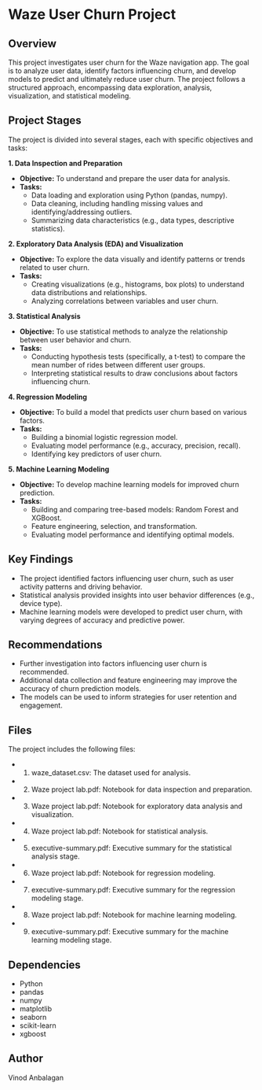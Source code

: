 # Waze User Churn Project

## Overview

This project investigates user churn for the Waze navigation app. The goal is to analyze user data, identify factors influencing churn, and develop models to predict and ultimately reduce user churn. The project follows a structured approach, encompassing data exploration, analysis, visualization, and statistical modeling.

## Project Stages

The project is divided into several stages, each with specific objectives and tasks:

**1. Data Inspection and Preparation**

- **Objective:** To understand and prepare the user data for analysis.
- **Tasks:**
  - Data loading and exploration using Python (pandas, numpy).
  - Data cleaning, including handling missing values and identifying/addressing outliers.
  - Summarizing data characteristics (e.g., data types, descriptive statistics).

**2. Exploratory Data Analysis (EDA) and Visualization**

- **Objective:** To explore the data visually and identify patterns or trends related to user churn.
- **Tasks:**
  - Creating visualizations (e.g., histograms, box plots) to understand data distributions and relationships.
  - Analyzing correlations between variables and user churn.

**3. Statistical Analysis**

- **Objective:** To use statistical methods to analyze the relationship between user behavior and churn.
- **Tasks:**
  - Conducting hypothesis tests (specifically, a t-test) to compare the mean number of rides between different user groups.
  - Interpreting statistical results to draw conclusions about factors influencing churn.

**4. Regression Modeling**

- **Objective:** To build a model that predicts user churn based on various factors.
- **Tasks:**
  - Building a binomial logistic regression model.
  - Evaluating model performance (e.g., accuracy, precision, recall).
  - Identifying key predictors of user churn.

**5. Machine Learning Modeling**

- **Objective:** To develop machine learning models for improved churn prediction.
- **Tasks:**
  - Building and comparing tree-based models: Random Forest and XGBoost.
  - Feature engineering, selection, and transformation.
  - Evaluating model performance and identifying optimal models.

## Key Findings

- The project identified factors influencing user churn, such as user activity patterns and driving behavior.
- Statistical analysis provided insights into user behavior differences (e.g., device type).
- Machine learning models were developed to predict user churn, with varying degrees of accuracy and predictive power.

## Recommendations

- Further investigation into factors influencing user churn is recommended.
- Additional data collection and feature engineering may improve the accuracy of churn prediction models.
- The models can be used to inform strategies for user retention and engagement.

## Files

The project includes the following files:

- 1. waze_dataset.csv: The dataset used for analysis.
- 2. Waze project lab.pdf: Notebook for data inspection and preparation.
- 3. Waze project lab.pdf: Notebook for exploratory data analysis and visualization.
- 4. Waze project lab.pdf: Notebook for statistical analysis.
- 5. executive-summary.pdf: Executive summary for the statistical analysis stage.
- 6. Waze project lab.pdf: Notebook for regression modeling.
- 7. executive-summary.pdf: Executive summary for the regression modeling stage.
- 8. Waze project lab.pdf: Notebook for machine learning modeling.
- 9. executive-summary.pdf: Executive summary for the machine learning modeling stage.

## Dependencies

- Python
- pandas
- numpy
- matplotlib
- seaborn
- scikit-learn
- xgboost

## Author

Vinod Anbalagan
